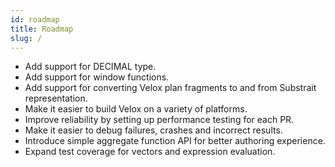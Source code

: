 ```yaml
---
id: roadmap
title: Roadmap
slug: /
---
```

- Add support for DECIMAL type.
- Add support for window functions.
- Add support for converting Velox plan fragments to and from Substrait representation.
- Make it easier to build Velox on a variety of platforms.
- Improve reliability by setting up performance testing for each PR.
- Make it easier to debug failures, crashes and incorrect results.
- Introduce simple aggregate function API for better authoring experience.
- Expand test coverage for vectors and expression evaluation.